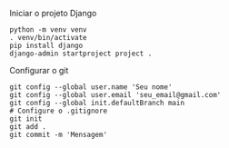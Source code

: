 Iniciar o projeto Django
```
python -m venv venv
. venv/bin/activate
pip install django
django-admin startproject project .
```
Configurar o git
```
git config --global user.name 'Seu nome'
git config --global user.email 'seu_email@gmail.com'
git config --global init.defaultBranch main
# Configure o .gitignore
git init
git add .
git commit -m 'Mensagem'
```
